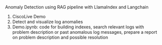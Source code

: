 Anomaly Detection using RAG pipeline with LlamaIndex and Langchain
1) CiscoLive Demo
2) Detect and visualize log anomalies
3) Demo.ipynb: code for building indexes, search relevant logs with problem description or past anomalous log messages, prepare a report on problem description and possible resolution
